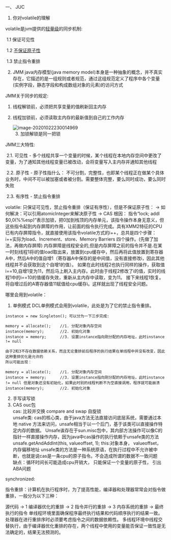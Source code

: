 一、 JUC

1. 你对volatile的理解

volatile是jvm提供的<u>轻量级</u>的同步机制: 

​	1.1 保证可见性

​	1.2 <u>不保证原子性</u>

​	1.3 禁止指令重排



2. JMM   java内存模型(java memory model)本身是一种抽象的概念，并不真实存在，它描述的是一组规则或者规范，通过这组规范定义了程序中各个变量(实例字段，静态字段和构成数组对象的元素)的访问方式

JMM关于同步的规定:

1. 线程解锁前，必须把共享变量的值刷新回主内存

2. 线程加锁前，必须读取主内存的最新值到自己的工作内存

   <img src="C:\Users\hasee\AppData\Roaming\Typora\typora-user-images\image-20201022230014969.png" alt="image-20201022230014969"  />



	3. 加锁解锁是同一把锁 

JMM三大特性: 

​	2.1. 可见性 - 多个线程共享一个变量的时候，某个线程在本地内存空间中更改了变量，为了通知其他线程变量已被改动，会将变量写入主内存并通知其他线程

​	2.2. 原子性  - 原子性指什么： 不可分割，完整性，也即某个线程正在做某个具体业务时，中间不可以被加塞或者被分割。需要整体完整，要么同时成功，要么同时失败

​	2.3. 有序性 - 禁止指令重排 

volatile: 只保证可见性，禁止指令重排（保证有序性），但是不保证原子性： -> 如何解决：可以引用atomicInteger来解决原子性 -> CAS
    根因：
    指令“lock; addl $0,0(%%esp)”表示加锁，把0加到栈顶的内存单元，该指令操作本身无意义，但这些指令起到内存屏障的作用，让前面的指令执行完成。具有XMM2特征的CPU已有内存屏障指令，就直接使用该指令volatile方式的i++，总共是四个步骤：
    i++实际为load、Increment、store、Memory Barriers 四个操作。(先做了加法，再做内存屏障)
    内存屏障是线程安全的,但是内存屏障之前的指令并不是.在某一时刻线程1将i的值load取出来，放置到cpu缓存中，然后再将此值放置到寄存器A中，然后A中的值自增1（寄存器A中保存的是中间值，没有直接修改i，因此其他线程并不会获取到这个自增1的值）。
    如果在此时线程2也执行同样的操作，获取值i==10,自增1变为11，然后马上刷入主内存。此时由于线程2修改了i的值，实时的线程1中的i==10的值缓存失效，重新从主内存中读取，变为11。
    接下来线程1恢复。将自增过后的A寄存器值11赋值给cpu缓存i。这样就出现了线程安全问题。
    
   哪里会用到volatile：
   1. 单例模式
    DCL单例模式会用到volatile，此处是为了它的禁止指令重排。
    
    instance = new Singleton(); 可以分为一下三步完成:
    
    memory = allocate();    //1. 分配对象内存空间
    instance(memory);       //2. 初始化对象
    instance = memory;      //3. 设置instance指向刚分配的内存地址，此时instance != null
    
    由于2和3不存在数据依赖关系，而且无论重排前后程序的执行结果在单线程中并没有改变，因此这种重排优化是允许的
    所以可能出现：
    
    memory = allocate();    //1. 分配对象内存空间
    instance = memory;      //3. 设置instance指向刚分配的内存地址，此时instance != null 但是对象还没有初始化，如果此时别的线程判断不为空直接调用，程序就可能崩溃
    instance(memory);       //2. 初始化对象
   
   2. 手写读写锁
   3. CAS  ouc包     
cas: 比较并交换 compare and swap
    自旋锁  
    unsafe类: cas的核心类，由于java方法无法直接访问底层系统，需要通过本地 native 方法来访问，unsafe相当于以一个后门，基于该类可以直接操作特定内存的数据。
              Unsafe诶存在于sun.misc包中，其内部方法操作可以像C的指针一样直接操作内存，因为java中cas操作的执行依赖于unsafe类的方法
                    unsafe.getAndAddInt(this, valueoffset, 1); this:对象本身， valueoffset，内存偏移地址
              unsafe类的方法是一种系统原语，在执行过程中不允许被中断，也就是说cas是一条cpu的原子指令。不会造成所谓的数据不一致问题  
    缺点：循环时间长可能造成cpu开销大， 只能保证一个变量的原子性， 引出ABA问题    
 
synchronized: 
       
指令重排：计算机在执行程序时，为了提高性能，编译器和处理器常常会对指令做重排，一般分为以下三种：

源代码 -> 1 编译器优化的重排 -> 2 指令并行的重排 -> 3 内存系统的重排 -> 最终执行的指令
单线程环境里面确保程序最终执行结果和代码顺序执行的结果一致。
处理器在进行重排序时必须要考虑指令之间的数据依赖性。
多线程环境中线程交替执行，由于编译器优化重排的存在，两个线程中使用的变量能否保证一致性是无法确定的，结果无法预测的。